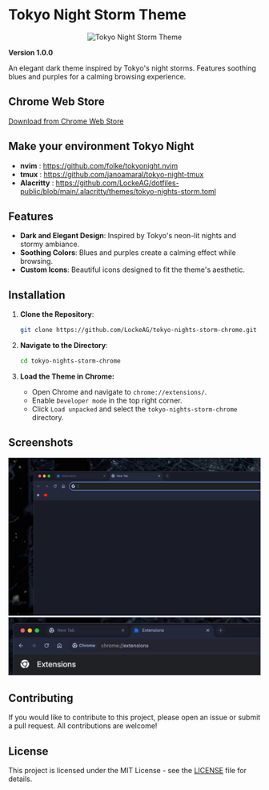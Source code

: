 # Tokyo Night Storm Theme

<p align="center">
<img src"icon512.png" alt="Tokyo Night Storm Theme" width="256" height="256">
</p>

**Version 1.0.0**

An elegant dark theme inspired by Tokyo's night storms. Features soothing blues and purples for a calming browsing experience.

## Chrome Web Store

[Download from Chrome Web Store](https://chromewebstore.google.com/detail/pgbjifpikialeahbdendkjioeafbmfkne)

## Make your environment Tokyo Night

- **nvim** : https://github.com/folke/tokyonight.nvim
- **tmux** : https://github.com/janoamaral/tokyo-night-tmux
- **Alacritty** : https://github.com/LockeAG/dotfiles-public/blob/main/.alacritty/themes/tokyo-nights-storm.toml

## Features

- **Dark and Elegant Design**: Inspired by Tokyo's neon-lit nights and stormy ambiance.
- **Soothing Colors**: Blues and purples create a calming effect while browsing.
- **Custom Icons**: Beautiful icons designed to fit the theme's aesthetic.

## Installation

1. **Clone the Repository**:
   ```bash
   git clone https://github.com/LockeAG/tokyo-nights-storm-chrome.git
   ```
2. **Navigate to the Directory**:

   ```bash
   cd tokyo-nights-storm-chrome
   ```

3. **Load the Theme in Chrome:**
   - Open Chrome and navigate to `chrome://extensions/`.
   - Enable `Developer mode` in the top right corner.
   - Click `Load unpacked` and select the `tokyo-nights-storm-chrome` directory.

## Screenshots

![Tokyo Night Storm Theme](screenshot.png)
![Tokyo Night Storm Theme](screenshot-2.png)

## Contributing

If you would like to contribute to this project, please open an issue or submit a pull request. All contributions are welcome!

## License

This project is licensed under the MIT License - see the [LICENSE](LICENSE) file for details.
